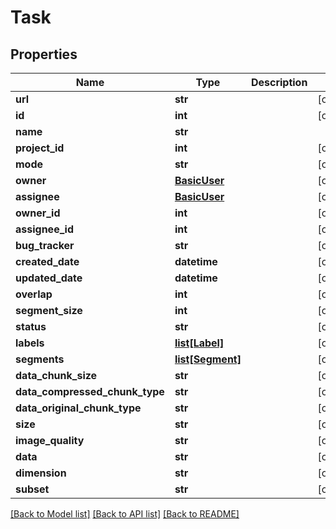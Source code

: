 # Task

## Properties
Name | Type | Description | Notes
------------ | ------------- | ------------- | -------------
**url** | **str** |  | [optional]
**id** | **int** |  | [optional]
**name** | **str** |  |
**project_id** | **int** |  | [optional]
**mode** | **str** |  | [optional]
**owner** | [**BasicUser**](BasicUser.md) |  | [optional]
**assignee** | [**BasicUser**](BasicUser.md) |  | [optional]
**owner_id** | **int** |  | [optional]
**assignee_id** | **int** |  | [optional]
**bug_tracker** | **str** |  | [optional]
**created_date** | **datetime** |  | [optional]
**updated_date** | **datetime** |  | [optional]
**overlap** | **int** |  | [optional]
**segment_size** | **int** |  | [optional]
**status** | **str** |  | [optional]
**labels** | [**list[Label]**](Label.md) |  | [optional]
**segments** | [**list[Segment]**](Segment.md) |  | [optional]
**data_chunk_size** | **str** |  | [optional]
**data_compressed_chunk_type** | **str** |  | [optional]
**data_original_chunk_type** | **str** |  | [optional]
**size** | **str** |  | [optional]
**image_quality** | **str** |  | [optional]
**data** | **str** |  | [optional]
**dimension** | **str** |  | [optional]
**subset** | **str** |  | [optional]

[[Back to Model list]](../README.md#documentation-for-models) [[Back to API list]](../README.md#documentation-for-api-endpoints) [[Back to README]](../README.md)
